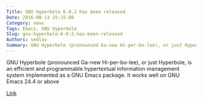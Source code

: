 ```yaml
---
Title: GNU Hyperbole 6.0.2 has been released
Date: 2016-08-13 15:15:08
Category: news
Tags: Emacs, GNU Hyperbole
Slug: gnu-hyperbole-6-0-2-has-been-released
Authors: sedlav
Summary: GNU Hyperbole (pronounced Ga-new Hi-per-bo-lee), or just Hyperbole, is an efficient and programmable hypertextual information management system implem
---
```


GNU Hyperbole (pronounced Ga-new Hi-per-bo-lee), or just Hyperbole, is an efficient and programmable hypertextual information management system implemented as a GNU Emacs package. It works well on GNU Emacs 24.4 or above

[Link](http://savannah.gnu.org/forum/forum.php?forum_id=8644)
